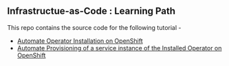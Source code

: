 ## Infrastructue-as-Code : Learning Path

This repo contains the source code for the following tutorial - 

* [Automate Operator Installation on OpenShift]()
* [Automate Provisioning of a service instance of the Installed Operator on OpenShift]()


